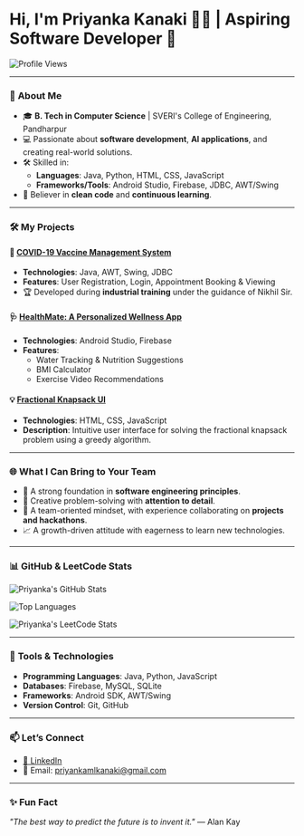 # Hi, I'm Priyanka Kanaki 👩‍💻 | **Aspiring Software Developer** 🚀

![Profile Views](https://komarev.com/ghpvc/?username=priyanka-kanaki&style=flat-square&color=blue)

---

### 🌟 **About Me**
- 🎓 **B. Tech in Computer Science** | SVERI's College of Engineering, Pandharpur  
- 💻 Passionate about **software development**, **AI applications**, and creating real-world solutions.  
- 🛠️ Skilled in:  
  - **Languages**: Java, Python, HTML, CSS, JavaScript  
  - **Frameworks/Tools**: Android Studio, Firebase, JDBC, AWT/Swing  
- 🌟 Believer in **clean code** and **continuous learning**.

---

### 🛠️ **My Projects**
#### 🚀 [COVID-19 Vaccine Management System](#)
- **Technologies**: Java, AWT, Swing, JDBC  
- **Features**: User Registration, Login, Appointment Booking & Viewing  
- 🏆 Developed during **industrial training** under the guidance of Nikhil Sir.

#### 🩺 [HealthMate: A Personalized Wellness App](#)
- **Technologies**: Android Studio, Firebase  
- **Features**:  
  - Water Tracking & Nutrition Suggestions  
  - BMI Calculator  
  - Exercise Video Recommendations  

#### 💡 [Fractional Knapsack UI](#)
- **Technologies**: HTML, CSS, JavaScript  
- **Description**: Intuitive user interface for solving the fractional knapsack problem using a greedy algorithm.

---

### 🌐 **What I Can Bring to Your Team**
- 🚀 A strong foundation in **software engineering principles**.  
- 🧠 Creative problem-solving with **attention to detail**.  
- 🌟 A team-oriented mindset, with experience collaborating on **projects and hackathons**.  
- 📈 A growth-driven attitude with eagerness to learn new technologies.  

---
### 📊 **GitHub & LeetCode Stats**
![Priyanka's GitHub Stats](https://github-readme-stats.vercel.app/api?username=YourUsername&show_icons=true&theme=radical)

![Top Languages](https://github-readme-stats.vercel.app/api/top-langs/?username=YourUsername&layout=compact&theme=radical)

![Priyanka's LeetCode Stats](https://leetcard.jacoblin.cool/YourLeetCodeUsername?theme=dark&font=Roboto&ext=heatmap)

---

### 🔧 **Tools & Technologies**
- **Programming Languages**: Java, Python, JavaScript  
- **Databases**: Firebase, MySQL, SQLite  
- **Frameworks**: Android SDK, AWT/Swing  
- **Version Control**: Git, GitHub

---

### 📫 **Let’s Connect**
- [💼 LinkedIn](https://www.linkedin.com/in/priyanka-kanaki)  
- 📧 Email: priyankamlkanaki@gmail.com

---

### ✨ **Fun Fact**
_"The best way to predict the future is to invent it."_ — Alan Kay
